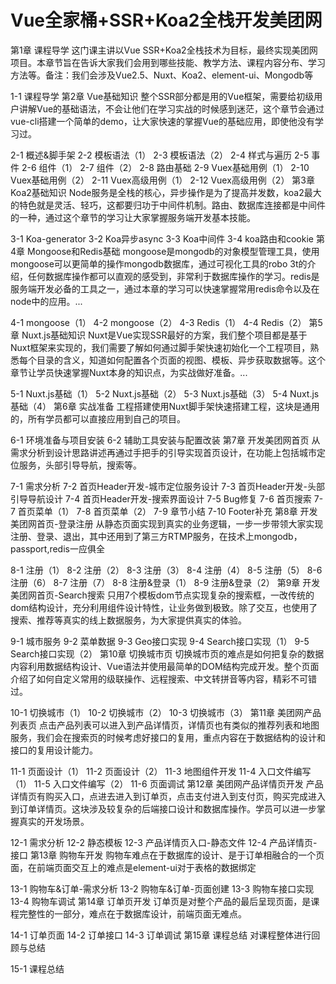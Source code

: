 # Vue全家桶+SSR+Koa2全栈开发美团网

第1章 课程导学
这门课主讲以Vue SSR+Koa2全栈技术为目标，最终实现美团网项目。本章节旨在告诉大家我们会用到哪些技能、教学方法、课程内容分布、学习方法等。备注：我们会涉及Vue2.5、Nuxt、Koa2、element-ui、Mongodb等

1-1 课程导学
第2章 Vue基础知识
整个SSR部分都是用的Vue框架，需要给初级用户讲解Vue的基础语法，不会让他们在学习实战的时候感到迷茫，这个章节会通过vue-cli搭建一个简单的demo，让大家快速的掌握Vue的基础应用，即使他没有学习过。

2-1 概述&脚手架
2-2 模板语法（1）
2-3 模板语法（2）
2-4 样式与遍历
2-5 事件
2-6 组件（1）
2-7 组件（2）
2-8 路由基础
2-9 Vuex基础用例（1）
2-10 Vuex基础用例（2）
2-11 Vuex高级用例（1）
2-12 Vuex高级用例（2）
第3章 Koa2基础知识
Node服务是全栈的核心，异步操作是为了提高并发数，koa2最大的特色就是灵活、轻巧，这都要归功于中间件机制。路由、数据库连接都是中间件的一种，通过这个章节的学习让大家掌握服务端开发基本技能。

3-1 Koa-generator
3-2 Koa异步async
3-3 Koa中间件
3-4 koa路由和cookie
第4章 Mongoose和Redis基础
mongoose是mongodb的对象模型管理工具，使用mongoose可以更简单的操作mongodb数据库，通过可视化工具的robo 3t的介绍，任何数据库操作都可以直观的感受到，非常利于数据库操作的学习。redis是服务端开发必备的工具之一，通过本章的学习可以快速掌握常用redis命令以及在node中的应用。...

4-1 mongoose（1）
4-2 mongoose（2）
4-3 Redis（1）
4-4 Redis（2）
第5章 Nuxt.js基础知识
Nuxt是Vue实现SSR最好的方案，我们整个项目都是基于Nuxt框架来实现的，我们需要了解如何通过脚手架快速初始化一个工程项目，熟悉每个目录的含义，知道如何配置各个页面的视图、模板、异步获取数据等。这个章节让学员快速掌握Nuxt本身的知识点，为实战做好准备。...

5-1 Nuxt.js基础（1）
5-2 Nuxt.js基础（2）
5-3 Nuxt.js基础（3）
5-4 Nuxt.js基础（4）
第6章 实战准备
工程搭建使用Nuxt脚手架快速搭建工程，这块是通用的，所有学员都可以直接应用到自己的项目。

6-1 环境准备与项目安装
6-2 辅助工具安装与配置改装
第7章 开发美团网首页
从需求分析到设计思路讲述再通过手把手的引导实现首页设计，在功能上包括城市定位服务，头部引导导航，搜索等。

7-1 需求分析
7-2 首页Header开发-城市定位服务设计
7-3 首页Header开发-头部引导导航设计
7-4 首页Header开发-搜索界面设计
7-5 Bug修复
7-6 首页搜索
7-7 首页菜单（1）
7-8 首页菜单（2）
7-9 章节小结
7-10 Footer补充
第8章 开发美团网首页-登录注册
从静态页面实现到真实的业务逻辑，一步一步带领大家实现注册、登录、退出，其中还用到了第三方RTMP服务，在技术上mongodb，passport,redis一应俱全

8-1 注册（1）
8-2 注册（2）
8-3 注册（3）
8-4 注册（4）
8-5 注册（5）
8-6 注册（6）
8-7 注册（7）
8-8 注册&登录（1）
8-9 注册&登录（2）
第9章 开发美团网首页-Search搜索
只用7个模板dom节点实现复杂的搜索框，一改传统的dom结构设计，充分利用组件设计特性，让业务做到极致。除了交互，也使用了搜索、推荐等真实的线上数据服务，为大家提供真实的体验。

9-1 城市服务
9-2 菜单数据
9-3 Geo接口实现
9-4 Search接口实现（1）
9-5 Search接口实现（2）
第10章 切换城市页
切换城市页的难点是如何把复杂的数据内容利用数据结构设计、Vue语法并使用最简单的DOM结构完成开发。整个页面介绍了如何自定义常用的级联操作、远程搜索、中文转拼音等内容，精彩不可错过。

10-1 切换城市（1）
10-2 切换城市（2）
10-3 切换城市（3）
第11章 美团网产品列表页
点击产品列表可以进入到产品详情页，详情页也有类似的推荐列表和地图服务，我们会在搜索页的时候考虑好接口的复用，重点内容在于数据结构的设计和接口的复用设计能力。

11-1 页面设计（1）
11-2 页面设计（2）
11-3 地图组件开发
11-4 入口文件编写（1）
11-5 入口文件编写（2）
11-6 页面调试
第12章 美团网产品详情页开发
产品详情页有购买入口，点进去进入到订单页，点击支付进入到支付页，购买完成进入到订单详情页。这块涉及较复杂的后端接口设计和数据库操作。学员可以进一步掌握真实的开发场景。

12-1 需求分析
12-2 静态模板
12-3 产品详情页入口-静态文件
12-4 产品详情页-接口
第13章 购物车开发
购物车难点在于数据库的设计、是于订单相融合的一个页面，在前端页面交互上的难点是element-ui对于表格的数据绑定

13-1 购物车&订单-需求分析
13-2 购物车&订单-页面创建
13-3 购物车接口实现
13-4 购物车调试
第14章 订单页开发
订单页是对整个产品的最后呈现页面，是课程完整性的一部分，难点在于数据库设计，前端页面无难点。

14-1 订单页面
14-2 订单接口
14-3 订单调试
第15章 课程总结
对课程整体进行回顾与总结

15-1 课程总结